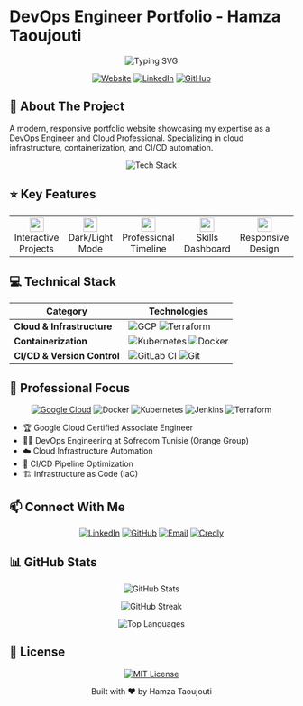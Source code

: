 # DevOps Engineer Portfolio - Hamza Taoujouti

<div align="center">
  
  ![Typing SVG](https://readme-typing-svg.demolab.com?font=Fira+Code&duration=3000&pause=1000&color=2F81F7&center=true&vCenter=true&width=435&lines=DevOps+Engineer;Cloud+Infrastructure+Expert;Google+Cloud+Certified;Automation+Enthusiast)

  [![Website](https://img.shields.io/badge/Portfolio-00C7B7?style=for-the-badge&logo=netlify&logoColor=white)](https://github.com/tajoutihamza/personal-website)
  [![LinkedIn](https://img.shields.io/badge/LinkedIn-0077B5?style=for-the-badge&logo=linkedin&logoColor=white)](https://www.linkedin.com/in/hamza-taoujouti-27b703187)
  [![GitHub](https://img.shields.io/badge/GitHub-100000?style=for-the-badge&logo=github&logoColor=white)](https://github.com/tajoutihamza)
  
</div>

## 🚀 About The Project

A modern, responsive portfolio website showcasing my expertise as a DevOps Engineer and Cloud Professional. Specializing in cloud infrastructure, containerization, and CI/CD automation.

<div align="center">
  
  ![Tech Stack](https://skillicons.dev/icons?i=gcp,kubernetes,gitlab,docker,terraform)
  
</div>

## ⭐ Key Features

<div align="center">
  <table>
    <tr>
      <td align="center">
        <img src="https://raw.githubusercontent.com/Tarikul-Islam-Anik/Animated-Fluent-Emojis/master/Emojis/Objects/Card%20Index%20Dividers.png" width="25" height="25"/>
        <br />Interactive Projects
      </td>
      <td align="center">
        <img src="https://raw.githubusercontent.com/Tarikul-Islam-Anik/Animated-Fluent-Emojis/master/Emojis/Objects/Light%20Bulb.png" width="25" height="25"/>
        <br />Dark/Light Mode
      </td>
      <td align="center">
        <img src="https://raw.githubusercontent.com/Tarikul-Islam-Anik/Animated-Fluent-Emojis/master/Emojis/Objects/Clipboard.png" width="25" height="25"/>
        <br />Professional Timeline
      </td>
      <td align="center">
        <img src="https://raw.githubusercontent.com/Tarikul-Islam-Anik/Animated-Fluent-Emojis/master/Emojis/Objects/Bar%20Chart.png" width="25" height="25"/>
        <br />Skills Dashboard
      </td>
      <td align="center">
        <img src="https://raw.githubusercontent.com/Tarikul-Islam-Anik/Animated-Fluent-Emojis/master/Emojis/Objects/Mobile%20Phone.png" width="25" height="25"/>
        <br />Responsive Design
      </td>
    </tr>
  </table>
</div>

## 💻 Technical Stack

<div align="center">
  
  | Category | Technologies |
  |----------|-------------|
  | **Cloud & Infrastructure** | ![GCP](https://img.shields.io/badge/Google_Cloud-4285F4?style=for-the-badge&logo=google-cloud&logoColor=white) ![Terraform](https://img.shields.io/badge/Terraform-7B42BC?style=for-the-badge&logo=terraform&logoColor=white) |
  | **Containerization** | ![Kubernetes](https://img.shields.io/badge/Kubernetes-326CE5?style=for-the-badge&logo=kubernetes&logoColor=white) ![Docker](https://img.shields.io/badge/Docker-2496ED?style=for-the-badge&logo=docker&logoColor=white) |
  | **CI/CD & Version Control** | ![GitLab CI](https://img.shields.io/badge/GitLab_CI-FC6D26?style=for-the-badge&logo=gitlab&logoColor=white) ![Git](https://img.shields.io/badge/Git-F05032?style=for-the-badge&logo=git&logoColor=white) |
  
</div>

## 🎯 Professional Focus

<div align="center">
  
  [![Google Cloud](https://img.shields.io/badge/Google_Cloud-4285F4?style=for-the-badge&logo=google-cloud&logoColor=white)](https://www.credly.com/users/hamza-taoujouti.39b33a11)
  ![Docker](https://img.shields.io/badge/Docker-2496ED?style=for-the-badge&logo=docker&logoColor=white)
  ![Kubernetes](https://img.shields.io/badge/Kubernetes-326CE5?style=for-the-badge&logo=kubernetes&logoColor=white)
  ![Jenkins](https://img.shields.io/badge/Jenkins-D24939?style=for-the-badge&logo=jenkins&logoColor=white)
  ![Terraform](https://img.shields.io/badge/Terraform-7B42BC?style=for-the-badge&logo=terraform&logoColor=white)
  
</div>

- 🏆 Google Cloud Certified Associate Engineer
- 👨‍💻 DevOps Engineering at Sofrecom Tunisie (Orange Group)
- ☁️ Cloud Infrastructure Automation
- 🔄 CI/CD Pipeline Optimization
- 🏗️ Infrastructure as Code (IaC)

## 📫 Connect With Me

<div align="center">
  
  [![LinkedIn](https://img.shields.io/badge/LinkedIn-0077B5?style=for-the-badge&logo=linkedin&logoColor=white)](https://www.linkedin.com/in/hamza-taoujouti-27b703187)
  [![GitHub](https://img.shields.io/badge/GitHub-100000?style=for-the-badge&logo=github&logoColor=white)](https://github.com/tajoutihamza)
  [![Email](https://img.shields.io/badge/Email-D14836?style=for-the-badge&logo=gmail&logoColor=white)](mailto:hamza.taoujouti@esprit.tn)
  [![Credly](https://img.shields.io/badge/Credly-FF6B00?style=for-the-badge&logo=credly&logoColor=white)](https://www.credly.com/users/hamza-taoujouti.39b33a11)
  
</div>

## 📊 GitHub Stats

<div align="center">
  
  ![GitHub Stats](https://github-readme-stats.vercel.app/api?username=tajoutihamza&show_icons=true&theme=tokyonight)
  
  ![GitHub Streak](https://github-readme-streak-stats.herokuapp.com/?user=tajoutihamza&theme=tokyonight)
  
  ![Top Languages](https://github-readme-stats.vercel.app/api/top-langs/?username=tajoutihamza&layout=compact&theme=tokyonight)
  
</div>

## 📝 License

<div align="center">
  
  [![MIT License](https://img.shields.io/badge/License-MIT-green.svg)](https://choosealicense.com/licenses/mit/)
  
  Built with ❤️ by Hamza Taoujouti
  
</div>

